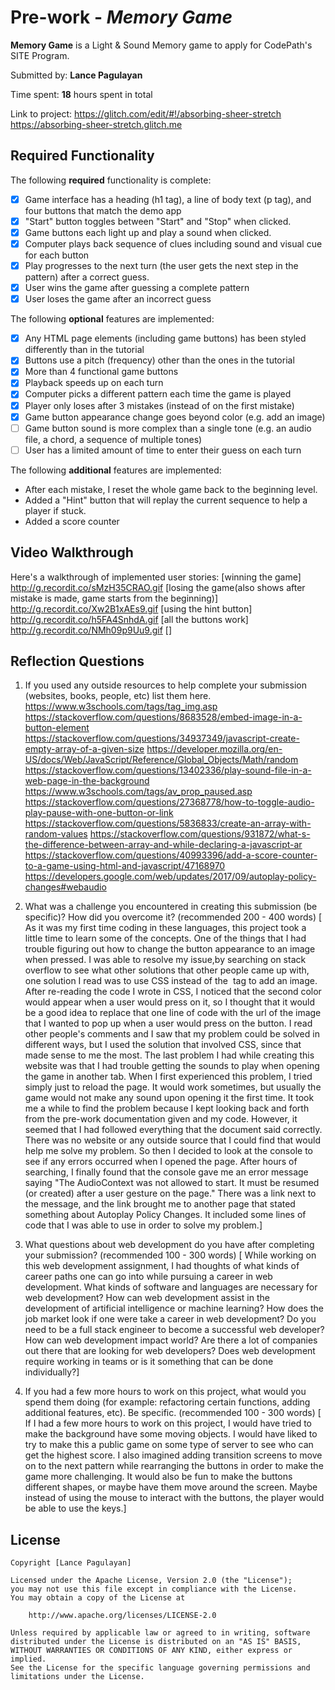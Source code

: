 # Pre-work - *Memory Game*

**Memory Game** is a Light & Sound Memory game to apply for CodePath's SITE Program. 

Submitted by: **Lance Pagulayan**

Time spent: **18** hours spent in total

Link to project: https://glitch.com/edit/#!/absorbing-sheer-stretch
                 https://absorbing-sheer-stretch.glitch.me

## Required Functionality

The following **required** functionality is complete:

* [x] Game interface has a heading (h1 tag), a line of body text (p tag), and four buttons that match the demo app
* [x] "Start" button toggles between "Start" and "Stop" when clicked. 
* [x] Game buttons each light up and play a sound when clicked. 
* [x] Computer plays back sequence of clues including sound and visual cue for each button
* [x] Play progresses to the next turn (the user gets the next step in the pattern) after a correct guess. 
* [x] User wins the game after guessing a complete pattern
* [x] User loses the game after an incorrect guess

The following **optional** features are implemented:

* [x] Any HTML page elements (including game buttons) has been styled differently than in the tutorial
* [x] Buttons use a pitch (frequency) other than the ones in the tutorial
* [x] More than 4 functional game buttons
* [x] Playback speeds up on each turn
* [x] Computer picks a different pattern each time the game is played
* [x] Player only loses after 3 mistakes (instead of on the first mistake)
* [x] Game button appearance change goes beyond color (e.g. add an image)
* [ ] Game button sound is more complex than a single tone (e.g. an audio file, a chord, a sequence of multiple tones)
* [ ] User has a limited amount of time to enter their guess on each turn

The following **additional** features are implemented:

- After each mistake, I reset the whole game back to the beginning level.
- Added a "Hint" button that will replay the current sequence to help a player if stuck.
- Added a score counter

## Video Walkthrough

Here's a walkthrough of implemented user stories:
[winning the game] http://g.recordit.co/sMzH35CRAO.gif
[losing the game(also shows after mistake is made, game starts from the beginning)] http://g.recordit.co/Xw2B1xAEs9.gif
[using the hint button] http://g.recordit.co/h5FA4SnhdA.gif
[all the buttons work] http://g.recordit.co/NMh09p9Uu9.gif
[]


## Reflection Questions
1. If you used any outside resources to help complete your submission (websites, books, people, etc) list them here. 
https://www.w3schools.com/tags/tag_img.asp
https://stackoverflow.com/questions/8683528/embed-image-in-a-button-element
https://stackoverflow.com/questions/34937349/javascript-create-empty-array-of-a-given-size
https://developer.mozilla.org/en-US/docs/Web/JavaScript/Reference/Global_Objects/Math/random
https://stackoverflow.com/questions/13402336/play-sound-file-in-a-web-page-in-the-background
https://www.w3schools.com/tags/av_prop_paused.asp
https://stackoverflow.com/questions/27368778/how-to-toggle-audio-play-pause-with-one-button-or-link
https://stackoverflow.com/questions/5836833/create-an-array-with-random-values
https://stackoverflow.com/questions/931872/what-s-the-difference-between-array-and-while-declaring-a-javascript-ar
https://stackoverflow.com/questions/40993396/add-a-score-counter-to-a-game-using-html-and-javascript/47168970
https://developers.google.com/web/updates/2017/09/autoplay-policy-changes#webaudio

2. What was a challenge you encountered in creating this submission (be specific)? How did you overcome it? (recommended 200 - 400 words) 
[  As it was my first time coding in these languages, this project took a little time to learn some of the concepts. One of the things that 
I had trouble figuring out how to change the button appearance to an image when pressed. I was able to resolve my issue,by searching on stack overflow to see 
what other solutions that other people came up with, one solution I read was to use CSS instead of the <img> tag to add an image. After re-reading the code I wrote in
CSS, I noticed that the second color would appear when a user would press on it, so I thought that it would be a good idea to replace that one line of code
with the url of the image that I wanted to pop up when a user would press on the button. I read other people's comments and I saw that my problem could be solved in different ways,
but I used the solution that involved CSS, since that made sense to me the most.
  The last problem I had while creating this website was that I had trouble getting the sounds to play when opening the game in another tab.
When I first experienced this problem, I tried simply just to reload the page. It would work sometimes, but usually the game would not make any sound
upon opening it the first time. It took me a while to find the problem because I kept looking back and forth from the pre-work documentation given
and my code. However, it seemed that I had followed everything that the document said correctly. There was no website or any outside
source that I could find that would help me solve my problem. So then I decided to look at the console to see if any errors occurred when I opened the page.
After hours of searching, I finally found that the console gave me an error message saying "The AudioContext was not allowed to start. It must be resumed (or created)
after a user gesture on the page." There was a link next to the message, and the link brought me to another page
that stated something about Autoplay Policy Changes. It included some lines of code that I was
able to use in order to solve my problem.]


3. What questions about web development do you have after completing your submission? (recommended 100 - 300 words) 
[  While working on this web development assignment, I had thoughts of what kinds of career paths one can go into 
while pursuing a career in web development. What kinds of software and languages are necessary for web development?
How can web development assist in the development of artificial intelligence or machine learning? How does the job market look if one were
take a career in web development? Do you need to be a full stack engineer to become a successful web developer? How can web development impact
world? Are there a lot of companies out there that are looking for web developers? Does web development require working in teams or is it something that
can be done individually?]

4. If you had a few more hours to work on this project, what would you spend them doing (for example: refactoring certain functions, adding additional features, etc). Be specific. (recommended 100 - 300 words) 
[ If I had a few more hours to work on this project, I would have tried to make the background have some moving objects. I would have liked to try to make this a
public game on some type of server to see who can get the highest score. I also imagined adding transition screens to move on to the next pattern
while rearranging the buttons in order to make the game more challenging. It would also be fun to make the buttons different shapes, or maybe have them
move around the screen. Maybe instead of using the mouse to interact with the buttons, the player would be able to use the keys.]



## License

    Copyright [Lance Pagulayan]

    Licensed under the Apache License, Version 2.0 (the "License");
    you may not use this file except in compliance with the License.
    You may obtain a copy of the License at

        http://www.apache.org/licenses/LICENSE-2.0

    Unless required by applicable law or agreed to in writing, software
    distributed under the License is distributed on an "AS IS" BASIS,
    WITHOUT WARRANTIES OR CONDITIONS OF ANY KIND, either express or implied.
    See the License for the specific language governing permissions and
    limitations under the License.